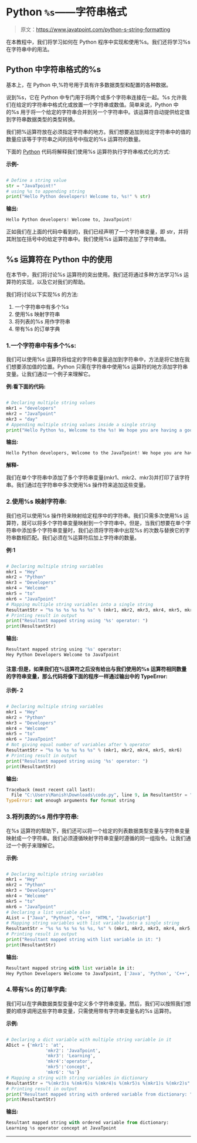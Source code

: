 # Python `%s`——字符串格式

> 原文：<https://www.javatpoint.com/python-s-string-formatting>

在本教程中，我们将学习如何在 Python 程序中实现和使用%s。我们还将学习%s 在字符串中的用法。

## Python 中字符串格式的%s

基本上，在 Python 中,%符号用于具有许多数据类型和配置的各种数据。

说到%s，它在 Python 中专门用于将两个或多个字符串连接在一起。%s 允许我们在给定的字符串中格式化或放置一个字符串或数值。简单来说，Python 中的%s 用于将一个给定的字符串合并到另一个字符串中。该运算符自动提供给定值到字符串数据类型的类型转换。

我们把%运算符放在必须指定字符串的地方。我们想要追加到给定字符串中的值的数量应该等于字符串之间的括号中指定的%s 运算符的数量。

下面的 [Python](https://www.javatpoint.com/python-tutorial) 代码将解释我们使用%s 运算符执行字符串格式化的方式:

**示例-**

```py

# Define a string value 
str = "JavaTpoint!"
# using %s to appending string
print("Hello Python developers! Welcome to, %s!" % str)

```

**输出:**

```py
Hello Python developers! Welcome to, JavaTpoint!

```

正如我们在上面的代码中看到的，我们已经声明了一个字符串变量，即 str，并将其附加在括号中的给定字符串中。我们使用%s 运算符追加了字符串值。

## %s 运算符在 Python 中的使用

在本节中，我们将讨论%s 运算符的突出使用。我们还将通过多种方法学习%s 运算符的实现，以及它对我们的帮助。

我们将讨论以下实现%s 的方法:

1.  一个字符串中有多个%s
2.  使用%s 映射字符串
3.  将列表的%s 用作字符串
4.  带有%s 的订单字典

### 1.一个字符串中有多个%s:

我们可以使用%s 运算符将给定的字符串变量追加到字符串中，方法是将它放在我们想要添加值的位置。Python 只需在字符串中使用%s 运算符的地方添加字符串变量。让我们通过一个例子来理解它。

**例:看下面的代码:**

```py

# Declaring multiple string values
mkr1 = "developers"
mkr2 = "JavaTpoint"
mkr3 = "day"
# Appending multiple string values inside a single string
print("Hello Python %s, Welcome to the %s! We hope you are having a good %s." % (mkr1, mkr2, mkr3))

```

**输出:**

```py
Hello Python developers, Welcome to the JavaTpoint! We hope you are having a good day.

```

**解释-**

我们在单个字符串中添加了多个字符串变量(mkr1、mkr2、mkr3)并打印了该字符串。我们通过在字符串中多次使用%s 操作符来追加这些变量。

### 2.使用%s 映射字符串:

我们也可以使用%s 操作符来映射给定程序中的字符串。我们只需多次使用%s 运算符，就可以将多个字符串变量映射到一个字符串中。但是，当我们想要在单个字符串中添加多个字符串变量时，我们必须将字符串中出现%s 的次数与替换它的字符串数相匹配。我们必须在%运算符后加上字符串的数量。

**例:1**

```py

# Declaring multiple string variables
mkr1 = "Hey"
mkr2 = "Python"
mkr3 = "Developers"
mkr4 = "Welcome"
mkr5 = "to"
mkr6 = "JavaTpoint"
# Mapping multiple string variables into a single string
ResultantStr = "%s %s %s %s %s %s" % (mkr1, mkr2, mkr3, mkr4, mkr5, mkr6)
# Printing result in output
print("Resultant mapped string using '%s' operator: ") 
print(ResultantStr)

```

**输出:**

```py
Resultant mapped string using '%s' operator:
Hey Python Developers Welcome to JavaTpoint

```

#### 注意:但是，如果我们在%运算符之后没有给出与我们使用的%s 运算符相同数量的字符串变量，那么代码将像下面的程序一样通过输出中的 TypeError:

**示例- 2**

```py

# Declaring multiple string variables
mkr1 = "Hey"
mkr2 = "Python"
mkr3 = "Developers"
mkr4 = "Welcome"
mkr5 = "to"
mkr6 = "JavaTpoint"
# Not giving equal number of variables after % operator
ResultantStr = "%s %s %s %s %s %s" % (mkr1, mkr2, mkr4, mkr5, mkr6)
# Printing result in output
print("Resultant mapped string using '%s' operator: ") 
print(ResultantStr)

```

**输出:**

```py
Traceback (most recent call last):
  File "C:\Users\Manish\Downloads\code.py", line 9, in ResultantStr = "%s %s %s %s %s %s" % (mkr1, mkr2, mkr4, mkr5, mkr6)
TypeError: not enough arguments for format string 
```

### 3.将列表的%s 用作字符串:

在%s 运算符的帮助下，我们还可以将一个给定的列表数据类型变量与字符串变量映射成一个字符串。我们必须遵循映射字符串变量时遵循的同一组指令。让我们通过一个例子来理解它。

**示例:**

```py

# Declaring multiple string variables
mkr1 = "Hey"
mkr2 = "Python"
mkr3 = "Developers"
mkr4 = "Welcome"
mkr5 = "to"
mkr6 = "JavaTpoint"
# Declaring a list variable also
AList = ["Java", "Python", "C++", "HTML", "JavaScript"]
# Mapping string variables with list variable into a single string
ResultantStr = "%s %s %s %s %s %s, %s" % (mkr1, mkr2, mkr3, mkr4, mkr5, mkr6, AList)
# Printing result in output
print("Resultant mapped string with list variable in it: ") 
print(ResultantStr)

```

**输出:**

```py
Resultant mapped string with list variable in it:
Hey Python Developers Welcome to JavaTpoint, ['Java', 'Python', 'C++', 'HTML', 'JavaScript']

```

### 4.带有%s 的订单字典:

我们可以在字典数据类型变量中定义多个字符串变量。然后，我们可以按照我们想要的顺序调用这些字符串变量，只需使用带有字符串变量名的%s 运算符。

**示例:**

```py

# Declaring a dict variable with multiple string variable in it
ADict = {'mkr1': 'at',
               'mkr2': 'JavaTpoint', 
               'mkr3': 'Learning',
               'mkr4':'operator',
               'mkr5':'concept',
               'mkr6': '%s'}
# Mapping a string with string variables in dictionary
ResultantStr = "%(mkr3)s %(mkr6)s %(mkr4)s %(mkr5)s %(mkr1)s %(mkr2)s" % ADict
# Printing result in output
print("Resultant mapped string with ordered variable from dictionary: ") 
print(ResultantStr)

```

**输出:**

```py
Resultant mapped string with ordered variable from dictionary: 
Learning %s operator concept at JavaTpoint

```

* * *